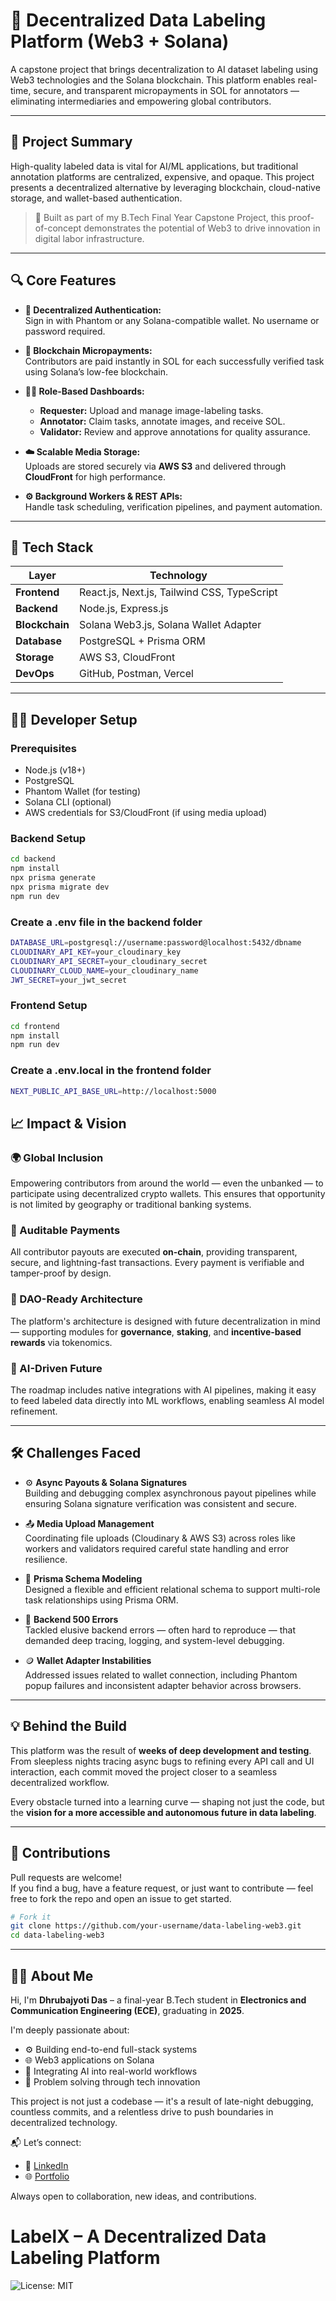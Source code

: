 # 🧠 Decentralized Data Labeling Platform (Web3 + Solana)

A capstone project that brings decentralization to AI dataset labeling using Web3 technologies and the Solana blockchain. This platform enables real-time, secure, and transparent micropayments in SOL for annotators — eliminating intermediaries and empowering global contributors.

---

## 🚀 Project Summary

High-quality labeled data is vital for AI/ML applications, but traditional annotation platforms are centralized, expensive, and opaque. This project presents a decentralized alternative by leveraging blockchain, cloud-native storage, and wallet-based authentication.

> 🎯 Built as part of my B.Tech Final Year Capstone Project, this proof-of-concept demonstrates the potential of Web3 to drive innovation in digital labor infrastructure.

---

## 🔍 Core Features

- **🔐 Decentralized Authentication:**  
  Sign in with Phantom or any Solana-compatible wallet. No username or password required.

- **💸 Blockchain Micropayments:**  
  Contributors are paid instantly in SOL for each successfully verified task using Solana’s low-fee blockchain.

- **🧑‍💼 Role-Based Dashboards:**  
  - **Requester:** Upload and manage image-labeling tasks.
  - **Annotator:** Claim tasks, annotate images, and receive SOL.
  - **Validator:** Review and approve annotations for quality assurance.

- **☁️ Scalable Media Storage:**  
  Uploads are stored securely via **AWS S3** and delivered through **CloudFront** for high performance.

- **⚙️ Background Workers & REST APIs:**  
  Handle task scheduling, verification pipelines, and payment automation.

---

## 🧱 Tech Stack

| Layer        | Technology |
|--------------|------------|
| **Frontend** | React.js, Next.js, Tailwind CSS, TypeScript |
| **Backend**  | Node.js, Express.js |
| **Blockchain** | Solana Web3.js, Solana Wallet Adapter |
| **Database** | PostgreSQL + Prisma ORM |
| **Storage**  | AWS S3, CloudFront |
| **DevOps**   | GitHub, Postman, Vercel |

---

## 🧑‍💻 Developer Setup

### Prerequisites

- Node.js (v18+)
- PostgreSQL
- Phantom Wallet (for testing)
- Solana CLI (optional)
- AWS credentials for S3/CloudFront (if using media upload)

### Backend Setup

```bash
cd backend
npm install
npx prisma generate
npx prisma migrate dev
npm run dev
```
### Create a .env file in the backend folder

```bash
DATABASE_URL=postgresql://username:password@localhost:5432/dbname
CLOUDINARY_API_KEY=your_cloudinary_key
CLOUDINARY_API_SECRET=your_cloudinary_secret
CLOUDINARY_CLOUD_NAME=your_cloudinary_name
JWT_SECRET=your_jwt_secret
```
### Frontend Setup

```bash
cd frontend
npm install
npm run dev
```
### Create a .env.local in the frontend folder

```bash
NEXT_PUBLIC_API_BASE_URL=http://localhost:5000
```

## 📈 Impact & Vision

### 🌍 Global Inclusion  
Empowering contributors from around the world — even the unbanked — to participate using decentralized crypto wallets. This ensures that opportunity is not limited by geography or traditional banking systems.

### 💸 Auditable Payments  
All contributor payouts are executed **on-chain**, providing transparent, secure, and lightning-fast transactions. Every payment is verifiable and tamper-proof by design.

### 🔁 DAO-Ready Architecture  
The platform's architecture is designed with future decentralization in mind — supporting modules for **governance**, **staking**, and **incentive-based rewards** via tokenomics.

### 🧠 AI-Driven Future  
The roadmap includes native integrations with AI pipelines, making it easy to feed labeled data directly into ML workflows, enabling seamless AI model refinement.

---

## 🛠️ Challenges Faced

- ⚙️ **Async Payouts & Solana Signatures**  
  Building and debugging complex asynchronous payout pipelines while ensuring Solana signature verification was consistent and secure.

- 📤 **Media Upload Management**  
  Coordinating file uploads (Cloudinary & AWS S3) across roles like workers and validators required careful state handling and error resilience.

- 🧩 **Prisma Schema Modeling**  
  Designed a flexible and efficient relational schema to support multi-role task relationships using Prisma ORM.

- 🚨 **Backend 500 Errors**  
  Tackled elusive backend errors — often hard to reproduce — that demanded deep tracing, logging, and system-level debugging.

- 🪙 **Wallet Adapter Instabilities**  
  Addressed issues related to wallet connection, including Phantom popup failures and inconsistent adapter behavior across browsers.

---

## 💡 Behind the Build

This platform was the result of **weeks of deep development and testing**. From sleepless nights tracing async bugs to refining every API call and UI interaction, each commit moved the project closer to a seamless decentralized workflow.

Every obstacle turned into a learning curve — shaping not just the code, but the **vision for a more accessible and autonomous future in data labeling**.

---

## 🤝 Contributions

Pull requests are welcome!  
If you find a bug, have a feature request, or just want to contribute — feel free to fork the repo and open an issue to get started.

```bash
# Fork it
git clone https://github.com/your-username/data-labeling-web3.git
cd data-labeling-web3
```

---

## 👨‍💻 About Me

Hi, I'm **Dhrubajyoti Das** – a final-year B.Tech student in **Electronics and Communication Engineering (ECE)**, graduating in **2025**.

I'm deeply passionate about:

- ⚙️ Building end-to-end full-stack systems  
- 🌐 Web3 applications on Solana  
- 🤖 Integrating AI into real-world workflows  
- 🧠 Problem solving through tech innovation  

This project is not just a codebase — it's a result of late-night debugging, countless commits, and a relentless drive to push boundaries in decentralized technology.

📬 Let’s connect:

- 💼 [LinkedIn](https://www.linkedin.com/in/dhrubajyoti-das-83b4662b6/)
- 🌐 [Portfolio](https://dhrubajyoti.netlify.app/)


Always open to collaboration, new ideas, and contributions.

# LabelX – A Decentralized Data Labeling Platform  
![License: MIT](https://img.shields.io/badge/License-MIT-yellow.svg)

